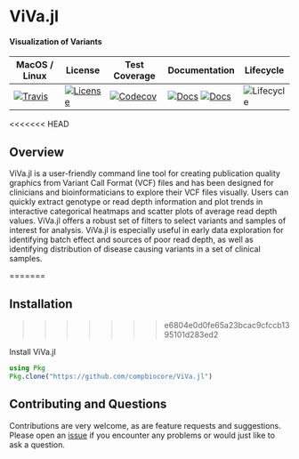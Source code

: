 # ViVa.jl

#### Visualization of Variants


| MacOS / Linux | License | Test Coverage | Documentation | Lifecycle |
| --- | ---- | ------ | ------ | ---- |
|[![Travis](https://img.shields.io/travis/bcbi/ViVa.jl/master.svg?style=flat-square)](https://travis-ci.org/bcbi/ViVa.jl)| [![License](https://img.shields.io/badge/license-MIT-orange.svg?style=flat-square)](https://github.com/compbiocore/ViVa.jl/blob/clean-up/LICENSE.md)| [![Codecov](https://img.shields.io/codecov/c/github/bcbi/ViVa.jl.svg?style=flat-square)](https://codecov.io/gh/bcbi/ViVa.jl/branch/master) | [![Docs](https://img.shields.io/badge/docs-stable-blue.svg?style=flat-square)](https://bcbi.github.io/ViVa.jl/stable) [![Docs](https://img.shields.io/badge/docs-latest-blue.svg?style=flat-square)](https://bcbi.github.io/ViVa.jl/latest) | ![Lifecycle](https://img.shields.io/badge/lifecycle-experimental-orange.svg?style=flat-square) |

<<<<<<< HEAD
## Overview

ViVa.jl is a user-friendly command line tool for creating publication quality graphics from Variant Call Format (VCF) files and has been designed for clinicians and bioinformaticians to explore their VCF files visually. Users can quickly extract genotype or read depth information and plot trends in interactive categorical heatmaps and scatter plots of average read depth values. ViVa.jl offers a robust set of filters to select variants and samples of interest for analysis. ViVa.jl is especially useful in early data exploration for identifying batch effect and sources of poor read depth, as well as identifying distribution of disease causing variants in a set of clinical samples.


=======
## Installation
>>>>>>> e6804e0d0fe65a23bcac9cfccb1395101d283ed2

Install ViVa.jl

```julia
using Pkg
Pkg.clone("https://github.com/compbiocore/ViVa.jl")
```

## Contributing and Questions

Contributions are very welcome, as are feature requests and suggestions. Please open an
[issue][issues-url] if you encounter any problems or would just like to ask a question.

[issues-url]: https://github.com/compbiocore/CAOS/issues
